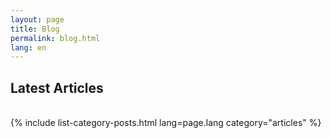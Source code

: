 ```yaml
---
layout: page
title: Blog
permalink: blog.html
lang: en
---
```


<h2>Latest Articles</h2>
<div>&nbsp;</div>
{% include list-category-posts.html lang=page.lang category="articles" %}
